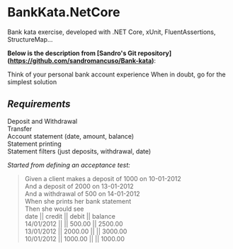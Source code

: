 # BankKata.NetCore
Bank kata exercise, developed with .NET Core, xUnit, FluentAssertions, StructureMap...

<b>Below is the description from [Sandro's Git repository] (https://github.com/sandromancuso/Bank-kata)</b>:

Think of your personal bank account experience
When in doubt, go for the simplest solution

*Requirements*
------------

Deposit and Withdrawal  
Transfer  
Account statement (date, amount, balance)  
Statement printing  
Statement filters (just deposits, withdrawal, date)


*Started from defining an acceptance test:*

> Given a client makes a deposit of 1000 on 10-01-2012  
And a deposit of 2000 on 13-01-2012  
And a withdrawal of 500 on 14-01-2012  
When she prints her bank statement  
Then she would see  
date       || credit   || debit    || balance  
14/01/2012 ||          || 500.00   || 2500.00   
13/01/2012 || 2000.00  ||          || 3000.00  
10/01/2012 || 1000.00  ||          || 1000.00   
